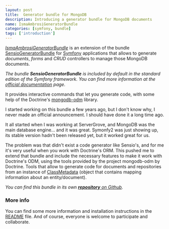 ```yaml
---
layout: post
title:  Generator bundle for MongoDB
description: Introducing a generator bundle for MongoDB documents
name: IsmaAmbrosiGeneratorBundle
categories: [symfony, bundle]
tags: ['introduction']
---
```


[_IsmaAmbrosiGeneratorBundle_][repo] is an extension of the bundle [SensioGeneratorBundle](https://github.com/sensiolabs/SensioGeneratorBundle) for [Symfony](http://symfony.com) applications that allows to generate _documents_, _forms_ and _CRUD_ controllers to manage those MongoDB documents.

_The bundle __SensioGeneratorBundle__ is included by default in the standard edition of the Symfony framework. You can find more information at the [official documentation](http://symfony.com/doc/master/bundles/SensioGeneratorBundle/index.html) page._

It provides interactive commands that let you generate code, with some help of the Doctrine's [mongodb-odm](https://github.com/doctrine/mongodb-odm) library.

I started working on this bundle a few years ago, but I don't know why, I never made an official announcement. I should have done it a long time ago.

It all started when I was working at ServerGrove, and MongoDB was the main database engine... and it was great. Symonfy2 was just showing up, its stable version hadn't been released yet, but it worked great for us.

The problem was that didn't exist a code generator like Sensio's, and for me it's very useful when you work with Doctrine's ORM. This pushed me to extend that bundle and include the necessary features to make it work with Doctrine's ODM, using the tools provided by the project mongodb-odm by Doctrine. Tools that allow to generate code for documents and repositories from an instance of [ClassMetadata][class-metadata] (object that contains mapping information about an entity/document).

_You can find this bundle in its own [**repository** on Github][repo]._

### More info

You can find some more information and installation instructions in the [README](https://github.com/iambrosi/IsmaAmbrosiGeneratorBundle/blob/master/README.md) file. And of course, everyone is welcome to participate and collaborate.


[class-metadata]: http://www.doctrine-project.org/api/common/2.2/class-Doctrine.Common.Persistence.Mapping.ClassMetadata.html "Doctrine\Common\Persistence\Mapping\ClassMetadata"


[repo]: https://github.com/iambrosi/IsmaAmbrosiGeneratorBundle "IsmaAmbrosiGeneratorBundle"
